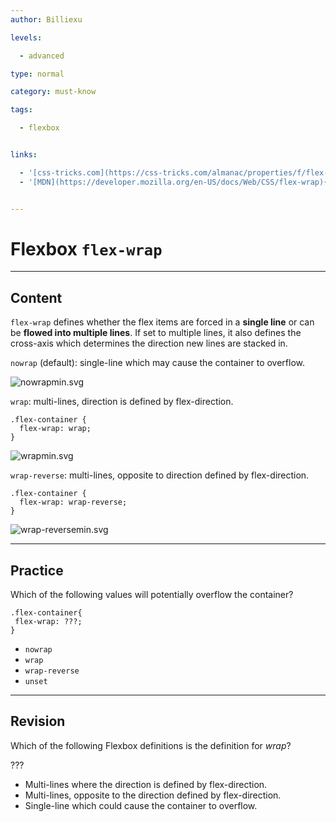 ```yaml
---
author: Billiexu

levels:

  - advanced

type: normal

category: must-know

tags:

  - flexbox


links:

  - '[css-tricks.com](https://css-tricks.com/almanac/properties/f/flex-wrap/){website}'
  - '[MDN](https://developer.mozilla.org/en-US/docs/Web/CSS/flex-wrap){website}'


---
```


# Flexbox `flex-wrap`

---
## Content

`flex-wrap` defines whether the flex items are forced in a **single line** or can be **flowed into multiple lines**. If set to multiple lines, it also defines the cross-axis which determines the direction new lines are stacked in.


`nowrap` (default): single-line which may cause the container to overflow.

![nowrapmin.svg](%3Csvg%20height=%22auto%22%20viewBox=%220%200%20810%20310%22%20xmlns=%22http://www.w3.org/2000/svg%22%20version=%221.2%22%20baseProfile=%22tiny%22%20fill=%22#596193%22%3E%3Cg%20fill=%22none%22%20stroke=%22#000%22%20fill-rule=%22evenodd%22%20stroke-linecap=%22square%22%20stroke-linejoin=%22bevel%22%3E%3Cpath%20d=%22M8%208h800v200H8V8%22%20fill=%22#596193%22%20stroke=%22none%22/%3E%3Cpath%20d=%22M14%2018h80v112H14V18%22%20fill=%22#fff%22%20stroke=%22none%22/%3E%3Ctext%20fill=%22#596193%22%20stroke=%22none%22%20x=%2246%22%20y=%2251%22%20font-family=%22'Roboto',%20sans-serif%22%20font-size=%2229%22%20font-weight=%22400%22%3E1%3C/text%3E%3Cpath%20d=%22M114%2018h80v112h-80V18%22%20fill=%22#fff%22%20stroke=%22none%22/%3E%3Ctext%20fill=%22#596193%22%20stroke=%22none%22%20x=%22146%22%20y=%2251%22%20font-family=%22'Roboto',%20sans-serif%22%20font-size=%2229%22%20font-weight=%22400%22%3E2%3C/text%3E%3Cpath%20d=%22M214%2018h80v112h-80V18%22%20fill=%22#fff%22%20stroke=%22none%22/%3E%3Ctext%20fill=%22#596193%22%20stroke=%22none%22%20x=%22246%22%20y=%2251%22%20font-family=%22'Roboto',%20sans-serif%22%20font-size=%2229%22%20font-weight=%22400%22%3E3%3C/text%3E%3Cpath%20d=%22M314%2018h80v112h-80V18%22%20fill=%22#fff%22%20stroke=%22none%22/%3E%3Ctext%20fill=%22#596193%22%20stroke=%22none%22%20x=%22346%22%20y=%2251%22%20font-family=%22'Roboto',%20sans-serif%22%20font-size=%2229%22%20font-weight=%22400%22%3E4%3C/text%3E%3Cpath%20d=%22M414%2018h80v112h-80V18%22%20fill=%22#fff%22%20stroke=%22none%22/%3E%3Ctext%20fill=%22#596193%22%20stroke=%22none%22%20x=%22446%22%20y=%2251%22%20font-family=%22'Roboto',%20sans-serif%22%20font-size=%2229%22%20font-weight=%22400%22%3E5%3C/text%3E%3Cpath%20d=%22M514%2018h80v112h-80V18%22%20fill=%22#fff%22%20stroke=%22none%22/%3E%3Ctext%20fill=%22#596193%22%20stroke=%22none%22%20x=%22546%22%20y=%2251%22%20font-family=%22'Roboto',%20sans-serif%22%20font-size=%2229%22%20font-weight=%22400%22%3E6%3C/text%3E%3Cpath%20d=%22M614%2018h80v112h-80V18%22%20fill=%22#fff%22%20stroke=%22none%22/%3E%3Ctext%20fill=%22#596193%22%20stroke=%22none%22%20x=%22646%22%20y=%2251%22%20font-family=%22'Roboto',%20sans-serif%22%20font-size=%2229%22%20font-weight=%22400%22%3E7%3C/text%3E%3Cpath%20d=%22M714%2018h80v112h-80V18%22%20fill=%22#fff%22%20stroke=%22none%22/%3E%3Ctext%20fill=%22#596193%22%20stroke=%22none%22%20x=%22746%22%20y=%2251%22%20font-family=%22'Roboto',%20sans-serif%22%20font-size=%2229%22%20font-weight=%22400%22%3E8%3C/text%3E%3C/g%3E%3C/svg%3E)


`wrap`: multi-lines, direction is defined by flex-direction.

```
.flex-container {
  flex-wrap: wrap;
}

```

![wrapmin.svg](%3Csvg%20height=%22auto%22%20viewBox=%220%200%20810%20310%22%20xmlns=%22http://www.w3.org/2000/svg%22%20version=%221.2%22%20baseProfile=%22tiny%22%3E%3Cg%20fill=%22none%22%20stroke=%22#000%22%20fill-rule=%22evenodd%22%20stroke-linecap=%22square%22%20stroke-linejoin=%22bevel%22%3E%3Cpath%20d=%22M8%208h800v300H8V8%22%20fill=%22#596193%22%20stroke=%22none%22/%3E%3Cpath%20d=%22M14%2018h112v112H14V18%22%20fill=%22#fff%22%20stroke=%22none%22/%3E%3Ctext%20fill=%22#596193%22%20stroke=%22none%22%20x=%2262%22%20y=%2251%22%20font-family=%22'Roboto',sans-serif%22%20font-size=%2229%22%20font-weight=%22400%22%3E1%3C/text%3E%3Cpath%20d=%22M146%2018h112v112H146V18%22%20fill=%22#fff%22%20stroke=%22none%22/%3E%3Ctext%20fill=%22#596193%22%20stroke=%22none%22%20x=%22194%22%20y=%2251%22%20font-family=%22'Roboto',sans-serif%22%20font-size=%2229%22%20font-weight=%22400%22%3E2%3C/text%3E%3Cpath%20d=%22M278%2018h112v112H278V18%22%20fill=%22#fff%22%20stroke=%22none%22/%3E%3Ctext%20fill=%22#596193%22%20stroke=%22none%22%20x=%22326%22%20y=%2251%22%20font-family=%22'Roboto',sans-serif%22%20font-size=%2229%22%20font-weight=%22400%22%3E3%3C/text%3E%3Cpath%20d=%22M410%2018h112v112H410V18%22%20fill=%22#fff%22%20stroke=%22none%22/%3E%3Ctext%20fill=%22#596193%22%20stroke=%22none%22%20x=%22458%22%20y=%2251%22%20font-family=%22'Roboto',sans-serif%22%20font-size=%2229%22%20font-weight=%22400%22%3E4%3C/text%3E%3Cpath%20d=%22M542%2018h112v112H542V18%22%20fill=%22#fff%22%20stroke=%22none%22/%3E%3Ctext%20fill=%22#596193%22%20stroke=%22none%22%20x=%22590%22%20y=%2251%22%20font-family=%22'Roboto',sans-serif%22%20font-size=%2229%22%20font-weight=%22400%22%3E5%3C/text%3E%3Cpath%20d=%22M674%2018h112v112H674V18%22%20fill=%22#fff%22%20stroke=%22none%22/%3E%3Ctext%20fill=%22#596193%22%20stroke=%22none%22%20x=%22722%22%20y=%2251%22%20font-family=%22'Roboto',sans-serif%22%20font-size=%2229%22%20font-weight=%22400%22%3E6%3C/text%3E%3Cpath%20d=%22M14%20150h112v112H14V150%22%20fill=%22#fff%22%20stroke=%22none%22/%3E%3Ctext%20fill=%22#596193%22%20stroke=%22none%22%20x=%2262%22%20y=%22183%22%20font-family=%22'Roboto',sans-serif%22%20font-size=%2229%22%20font-weight=%22400%22%3E7%3C/text%3E%3Cpath%20d=%22M146%20150h112v112H146V150%22%20fill=%22#fff%22%20stroke=%22none%22/%3E%3Ctext%20fill=%22#596193%22%20stroke=%22none%22%20x=%22194%22%20y=%22183%22%20font-family=%22'Roboto',sans-serif%22%20font-size=%2229%22%20font-weight=%22400%22%3E8%3C/text%3E%3C/g%3E%3C/svg%3E)


`wrap-reverse`: multi-lines, opposite to direction defined by flex-direction.


```
.flex-container {
  flex-wrap: wrap-reverse;
}

```

![wrap-reversemin.svg](%3Csvg%20height=%22auto%22%20viewBox=%220%200%20810%20310%22%20xmlns=%22http://www.w3.org/2000/svg%22%20version=%221.2%22%20baseProfile=%22tiny%22%3E%3Cdesc%3ECreated%20by%20HiQPdf%3C/desc%3E%3Cg%20fill=%22none%22%20stroke=%22#000%22%20fill-rule=%22evenodd%22%20stroke-linecap=%22square%22%20stroke-linejoin=%22bevel%22%3E%3Cpath%20d=%22M8%208h800v300H8V8%22%20fill=%22#596193%22%20stroke=%22none%22/%3E%3Cpath%20d=%22M14%2018h112v112H14V18%22%20fill=%22#fff%22%20stroke=%22none%22/%3E%3Ctext%20fill=%22#596193%22%20stroke=%22none%22%20x=%2262%22%20y=%2251%22%20font-family=%22'Roboto',%20sans-serif%22%20font-size=%2229%22%20font-weight=%22400%22%3E7%3C/text%3E%3Cpath%20d=%22M146%2018h112v112H146V18%22%20fill=%22#fff%22%20stroke=%22none%22/%3E%3Ctext%20fill=%22#596193%22%20stroke=%22none%22%20x=%22194%22%20y=%2251%22%20font-family=%22'Roboto',%20sans-serif%22%20font-size=%2229%22%20font-weight=%22400%22%3E8%3C/text%3E%3Cpath%20d=%22M14%20150h112v112H14V150%22%20fill=%22#fff%22%20stroke=%22none%22/%3E%3Ctext%20fill=%22#596193%22%20stroke=%22none%22%20x=%2262%22%20y=%22183%22%20font-family=%22'Roboto',%20sans-serif%22%20font-size=%2229%22%20font-weight=%22400%22%3E1%3C/text%3E%3Cpath%20d=%22M146%20150h112v112H146V150%22%20fill=%22#fff%22%20stroke=%22none%22/%3E%3Ctext%20fill=%22#596193%22%20stroke=%22none%22%20x=%22194%22%20y=%22183%22%20font-family=%22'Roboto',%20sans-serif%22%20font-size=%2229%22%20font-weight=%22400%22%3E2%3C/text%3E%3Cpath%20d=%22M278%20150h112v112H278V150%22%20fill=%22#fff%22%20stroke=%22none%22/%3E%3Ctext%20fill=%22#596193%22%20stroke=%22none%22%20x=%22326%22%20y=%22183%22%20font-family=%22'Roboto',%20sans-serif%22%20font-size=%2229%22%20font-weight=%22400%22%3E3%3C/text%3E%3Cpath%20d=%22M410%20150h112v112H410V150%22%20fill=%22#fff%22%20stroke=%22none%22/%3E%3Ctext%20fill=%22#596193%22%20stroke=%22none%22%20x=%22458%22%20y=%22183%22%20font-family=%22'Roboto',%20sans-serif%22%20font-size=%2229%22%20font-weight=%22400%22%3E4%3C/text%3E%3Cpath%20d=%22M542%20150h112v112H542V150%22%20fill=%22#fff%22%20stroke=%22none%22/%3E%3Ctext%20fill=%22#596193%22%20stroke=%22none%22%20x=%22590%22%20y=%22183%22%20font-family=%22'Roboto',%20sans-serif%22%20font-size=%2229%22%20font-weight=%22400%22%3E5%3C/text%3E%3Cpath%20d=%22M674%20150h112v112H674V150%22%20fill=%22#fff%22%20stroke=%22none%22/%3E%3Ctext%20fill=%22#596193%22%20stroke=%22none%22%20x=%22722%22%20y=%22183%22%20font-family=%22'Roboto',%20sans-serif%22%20font-size=%2229%22%20font-weight=%22400%22%3E6%3C/text%3E%3C/g%3E%3C/svg%3E)

---
## Practice

Which of the following values will potentially overflow the container?
```
.flex-container{
 flex-wrap: ???;
}
```

* `nowrap`
* `wrap`
* `wrap-reverse`
* `unset`

---
## Revision

Which of the following Flexbox definitions is the definition for *wrap*?

???


* Multi-lines where the direction is defined by flex-direction.
* Multi-lines, opposite to the direction defined by flex-direction.
* Single-line which could cause the container to overflow.

